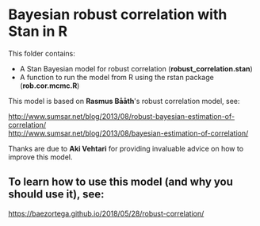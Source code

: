 Bayesian robust correlation with Stan in R
==========================================

This folder contains: 

* A Stan Bayesian model for robust correlation (__robust_correlation.stan__)
* A function to run the model from R using the rstan package (__rob.cor.mcmc.R__)

This model is based on __Rasmus Bååth__'s robust correlation model, see:

http://www.sumsar.net/blog/2013/08/robust-bayesian-estimation-of-correlation/   
http://www.sumsar.net/blog/2013/08/bayesian-estimation-of-correlation/

Thanks are due to __Aki Vehtari__ for providing invaluable advice on how to improve this model.


To learn how to use this model (and why you should use it), see:
----------------------------------------------------------------

https://baezortega.github.io/2018/05/28/robust-correlation/
